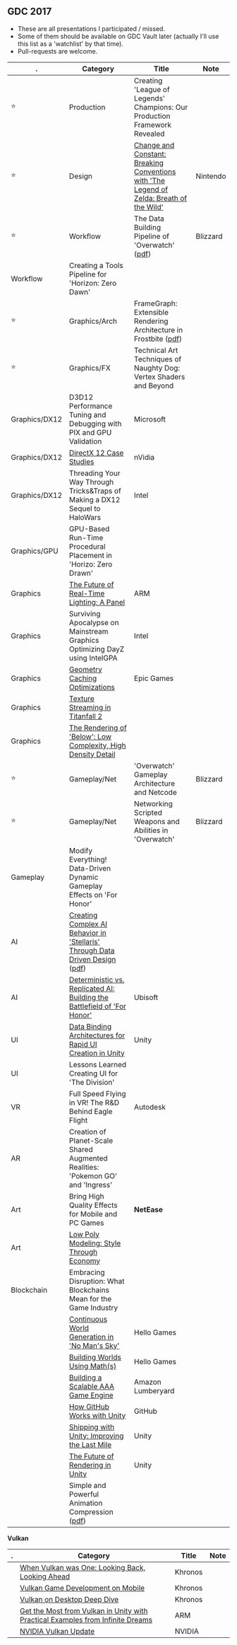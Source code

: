 
## GDC 2017

- These are all presentations I participated / missed. 
- Some of them should be available on GDC Vault later (actually I'll use this list as a 'watchlist' by that time).
- Pull-requests are welcome. 

. | Category | Title | Note
-------- | -------- | ----- | ----
:star: | Production | Creating 'League of Legends' Champions: Our Production Framework Revealed | 
:star: | Design | [Change and Constant: Breaking Conventions with 'The Legend of Zelda: Breath of the Wild'](http://gdcvault.com/play/1024562/Change-and-Constant-Breaking-Conventions) | Nintendo
:star: | Workflow | The Data Building Pipeline of 'Overwatch' ([pdf](http://gdcvault.com/play/1024444/The-Data-Building-Pipeline-of)) |  Blizzard 
 | Workflow | Creating a Tools Pipeline for 'Horizon: Zero Dawn' | 
:star: | Graphics/Arch | FrameGraph: Extensible Rendering Architecture in Frostbite ([pdf](http://gdcvault.com/play/1024612/FrameGraph-Extensible-Rendering-Architecture-in)) | 
:star: | Graphics/FX | Technical Art Techniques of Naughty Dog: Vertex Shaders and Beyond | 
 | Graphics/DX12 | D3D12 Performance Tuning and Debugging with PIX and GPU Validation | Microsoft 
 | Graphics/DX12 | [DirectX 12 Case Studies](http://gdcvault.com/free/gdc-17#page-3) | nVidia 
 | Graphics/DX12 | Threading Your Way Through Tricks&Traps of Making a DX12 Sequel to HaloWars | Intel
 | Graphics/GPU | GPU-Based Run-Time Procedural Placement in 'Horizo: Zero Drawn' |
 | Graphics | [The Future of Real-Time Lighting: A Panel](http://gdcvault.com/play/1024395/The-Future-of-Real-Time) | ARM 
 | Graphics | Surviving Apocalypse on Mainstream Graphics Optimizing DayZ using IntelGPA | Intel 
 | Graphics | [Geometry Caching Optimizations](http://gdcvault.com/play/1024577/Geometry-Caching) | Epic Games
 | Graphics | [Texture Streaming in Titanfall 2](http://gdcvault.com/play/1024418/Efficient-Texture-Streaming-in-Titanfall) | 
 | Graphics | [The Rendering of 'Below': Low Complexity, High Density Detail](http://gdcvault.com/play/1024200/The-Rendering-of-Below-Low) | 
:star: | Gameplay/Net | 'Overwatch' Gameplay Architecture and Netcode | Blizzard 
:star: | Gameplay/Net | Networking Scripted Weapons and Abilities in 'Overwatch' | Blizzard 
 | Gameplay | Modify Everything! Data-Driven Dynamic Gameplay Effects on 'For Honor' | 
 | AI | [Creating Complex AI Behavior in 'Stellaris' Through Data Driven Design](http://gdcvault.com/play/1024223/Creating-Complex-AI-Behavior-in) ([pdf](http://gdcvault.com/play/1024499/Creating-Complex-AI-Behavior-in)) | 
 | AI | [Deterministic vs. Replicated AI: Building the Battlefield of 'For Honor'](http://gdcvault.com/play/1024454/Deterministic-vs-Replicated-AI-Building) | Ubisoft
 | UI | [Data Binding Architectures for Rapid UI Creation in Unity](http://gdcvault.com/play/1024453/Data-Binding-Architectures-for-Rapid) | Unity
 | UI | Lessons Learned Creating UI for 'The Division' | 
 | VR | Full Speed Flying in VR! The R&D Behind Eagle Flight | Autodesk 
 | AR | Creation of Planet-Scale Shared Augmented Realities: 'Pokemon GO' and 'Ingress' | 
 | Art | Bring High Quality Effects for Mobile and PC Games | **NetEase**
 | Art | [Low Poly Modeling: Style Through Economy](http://gdcvault.com/play/1024405/Low-Poly-Modeling-Style-Through) | 
 | Blockchain | Embracing Disruption: What Blockchains Mean for the Game Industry | 
 |  | [Continuous World Generation in 'No Man's Sky'](http://gdcvault.com/play/1024265/Continuous-World-Generation-in-No) | Hello Games
 |  | [Building Worlds Using Math(s)](http://gdcvault.com/play/1024514/Building-Worlds-Using) | Hello Games
 |  | [Building a Scalable AAA Game Engine](http://gdcvault.com/free/gdc-17#page-2) | Amazon Lumberyard
 |  | [How GitHub Works with Unity](http://gdcvault.com/play/1024390/How-GitHub-Works-with-Unity) | GitHub
 |  | [Shipping with Unity: Improving the Last Mile](http://gdcvault.com/free/gdc-17#page-6) | Unity
 |  | [The Future of Rendering in Unity](http://gdcvault.com/free/gdc-17#page-7) | Unity
 |  | Simple and Powerful Animation Compression ([pdf](http://gdcvault.com/play/1024463/Simple-and-Powerful-Animation)) | 

**Vulkan**

. | Category | Title | Note
-------- | -------- | ----- | ----
 |  | [When Vulkan was One: Looking Back, Looking Ahead](http://gdcvault.com/play/1024363/When-Vulkan-was-One-Looking) | Khronos 
 |  | [Vulkan Game Development on Mobile](http://gdcvault.com/play/1024361/Vulkan-Game-Development-on-Mobile) | Khronos 
 |  | [Vulkan on Desktop Deep Dive](http://gdcvault.com/play/1024362/Vulkan-on-Desktop-Deep-Dive) | Khronos 
 |  | [Get the Most from Vulkan in Unity with Practical Examples from Infinite Dreams](http://gdcvault.com/play/1024394/Get-the-Most-from-Vulkan) | ARM
 |  | [NVIDIA Vulkan Update](http://gdcvault.com/free/gdc-17#page-6) | NVIDIA
